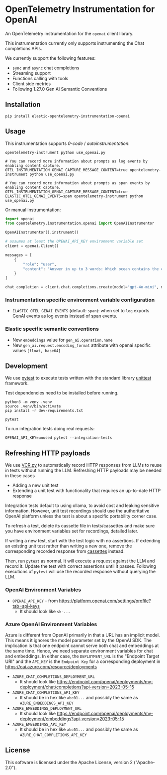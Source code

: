 # OpenTelemetry Instrumentation for OpenAI

An OpenTelemetry instrumentation for the `openai` client library.

This instrumentation currently only supports instrumenting the Chat completions APIs.

We currently support the following features:
- `sync` and `async` chat completions
- Streaming support
- Functions calling with tools
- Client side metrics
- Following 1.27.0 Gen AI Semantic Conventions

## Installation

```
pip install elastic-opentelemetry-instrumentation-openai
```

## Usage

This instrumentation supports *0-code* / *autoinstrumentation*:

```
opentelemetry-instrument python use_openai.py

# You can record more information about prompts as log events by enabling content capture.
OTEL_INSTRUMENTATION_GENAI_CAPTURE_MESSAGE_CONTENT=true opentelemetry-instrument python use_openai.py

# You can record more information about prompts as span events by enabling content capture.
OTEL_INSTRUMENTATION_GENAI_CAPTURE_MESSAGE_CONTENT=true ELASTIC_OTEL_GENAI_EVENTS=span opentelemetry-instrument python use_openai.py
```

Or manual instrumentation:

```python
import openai
from opentelemetry.instrumentation.openai import OpenAIInstrumentor

OpenAIInstrumentor().instrument()

# assumes at least the OPENAI_API_KEY environment variable set
client = openai.Client()

messages = [
    {
        "role": "user",
        "content": "Answer in up to 3 words: Which ocean contains the canarian islands?",
    }
]

chat_completion = client.chat.completions.create(model="gpt-4o-mini", messages=messages)
```

### Instrumentation specific environment variable configuration

- `ELASTIC_OTEL_GENAI_EVENTS` (default: `span`): when set to `log` exports GenAI events as
log events instead of span events.

### Elastic specific semantic conventions

- New `embeddings` value for `gen_ai.operation.name`
- New `gen_ai.request.encoding_format` attribute with openai specific values `[float, base64]`

## Development

We use [pytest](https://docs.pytest.org/en/stable/) to execute tests written with the standard
library [unittest](https://docs.python.org/3/library/unittest.html) framework.

Test dependencies need to be installed before running.

```
python3 -m venv .venv
source .venv/bin/activate
pip install -r dev-requirements.txt

pytest
```

To run integration tests doing real requests:

```
OPENAI_API_KEY=unused pytest --integration-tests
```

## Refreshing HTTP payloads

We use [VCR.py](https://vcrpy.readthedocs.io/en/latest/) to automatically record HTTP responses from
LLMs to reuse in tests without running the LLM. Refreshing HTTP payloads may be needed in these
cases

- Adding a new unit test
- Extending a unit test with functionality that requires an up-to-date HTTP response

Integration tests default to using ollama, to avoid cost and leaking sensitive information.
However, unit test recordings should use the authoritative OpenAI platform unless the test is
about a specific portability corner case.

To refresh a test, delete its cassette file in tests/cassettes and make sure you have environment
variables set for recordings, detailed later.

If writing a new test, start with the test logic with no assertions. If extending an existing unit test
rather than writing a new one, remove the corresponding recorded response from [cassettes](./tests/cassettes/)
instead.

Then, run `pytest` as normal. It will execute a request against the LLM and record it. Update the
test with correct assertions until it passes. Following executions of `pytest` will use the recorded
response without querying the LLM.

### OpenAI Environment Variables

* `OPENAI_API_KEY` - from https://platform.openai.com/settings/profile?tab=api-keys
  * It should look like `sk-...` 

### Azure OpenAI Environment Variables

Azure is different from OpenAI primarily in that a URL has an implicit model. This means it ignores
the model parameter set by the OpenAI SDK. The implication is that one endpoint cannot serve both
chat and embeddings at the same time. Hence, we need separate environment variables for chat and
embeddings. In either case, the `DEPLOYMENT_URL` is the "Endpoint Target URI" and the `API_KEY` is
the `Endpoint Key` for a corresponding deployment in https://oai.azure.com/resource/deployments

* `AZURE_CHAT_COMPLETIONS_DEPLOYMENT_URL`
  * It should look like https://endpoint.com/openai/deployments/my-deployment/chat/completions?api-version=2023-05-15
* `AZURE_CHAT_COMPLETIONS_API_KEY`
  * It should be in hex like `abc01...` and possibly the same as `AZURE_EMBEDDINGS_API_KEY`
* `AZURE_EMBEDDINGS_DEPLOYMENT_URL`
  * It should look like https://endpoint.com/openai/deployments/my-deployment/embeddings?api-version=2023-05-15
* `AZURE_EMBEDDINGS_API_KEY`
  * It should be in hex like `abc01...` and possibly the same as `AZURE_CHAT_COMPLETIONS_API_KEY`

## License

This software is licensed under the Apache License, version 2 ("Apache-2.0").
